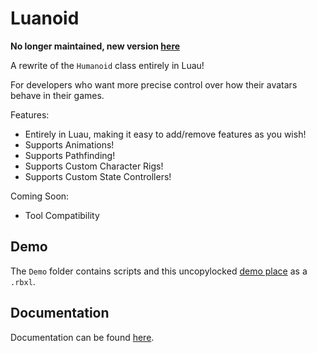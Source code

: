 # Luanoid

**No longer maintained, new version [here](https://github.com/raphtalia/Luanoid)**

A rewrite of the `Humanoid` class entirely in Luau!

For developers who want more precise control over how their avatars behave in their games.

Features:

- Entirely in Luau, making it easy to add/remove features as you wish!
- Supports Animations!
- Supports Pathfinding!
- Supports Custom Character Rigs!
- Supports Custom State Controllers!

Coming Soon:

- Tool Compatibility

## Demo

The `Demo` folder contains scripts and this uncopylocked [demo place](https://www.roblox.com/games/6749296103/Luanoid-Test) as a `.rbxl`.

## Documentation

Documentation can be found [here](https://rythian2277.github.io/Luanoid/).
